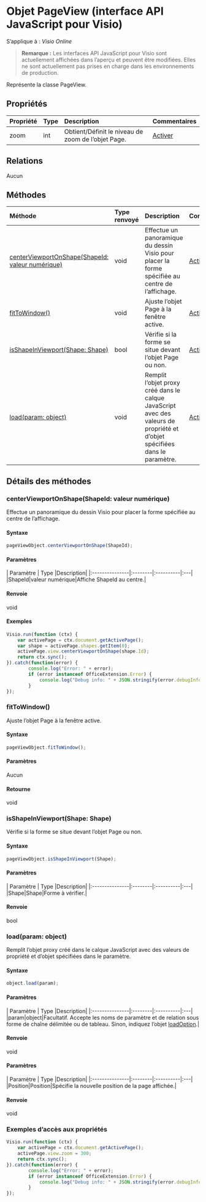 # <a name="pageview-object-javascript-api-for-visio"></a>Objet PageView (interface API JavaScript pour Visio)

S’applique à : _Visio Online_
>**Remarque :** Les interfaces API JavaScript pour Visio sont actuellement affichées dans l’aperçu et peuvent être modifiées. Elles ne sont actuellement pas prises en charge dans les environnements de production.

Représente la classe PageView.

## <a name="properties"></a>Propriétés

| Propriété | Type |Description| Commentaires|
|:---------------|:--------|:----------|:---|
|zoom|int|Obtient/Définit le niveau de zoom de l’objet Page.|[Activer](https://github.com/OfficeDev/office-js-docs/issues/new?title=Visio-pageView-zoom)|

## <a name="relationships"></a>Relations

Aucun

## <a name="methods"></a>Méthodes

| Méthode           | Type renvoyé    |Description| Commentaires|
|:---------------|:--------|:----------|:---|
|[centerViewportOnShape(ShapeId: valeur numérique)](#centerviewportonshapeshapeid-number)|void|Effectue un panoramique du dessin Visio pour placer la forme spécifiée au centre de l’affichage.|[Activer](https://github.com/OfficeDev/office-js-docs/issues/new?title=Visio-pageView-centerViewportOnShape)|
|[fitToWindow()](#fittowindow)|void|Ajuste l’objet Page à la fenêtre active.|[Activer](https://github.com/OfficeDev/office-js-docs/issues/new?title=Visio-pageView-fitToWindow)|
|[isShapeInViewport(Shape: Shape)](#isshapeinviewportshape-shape)|bool|Vérifie si la forme se situe devant l’objet Page ou non.|[Activer](https://github.com/OfficeDev/office-js-docs/issues/new?title=Visio-pageView-isShapeInViewport)|
|[load(param: object)](#loadparam-object)|void|Remplit l’objet proxy créé dans le calque JavaScript avec des valeurs de propriété et d’objet spécifiées dans le paramètre.|[Activer](https://github.com/OfficeDev/office-js-docs/issues/new?title=Visio-pageView-load)|

## <a name="method-details"></a>Détails des méthodes


### <a name="centerviewportonshapeshapeid-number"></a>centerViewportOnShape(ShapeId: valeur numérique)
Effectue un panoramique du dessin Visio pour placer la forme spécifiée au centre de l’affichage.

#### <a name="syntax"></a>Syntaxe
```js
pageViewObject.centerViewportOnShape(ShapeId);
```

#### <a name="parameters"></a>Paramètres
| Paramètre       | Type    |Description|
|:---------------|:--------|:----------|:---|
|ShapeId|valeur numérique|Affiche ShapeId au centre.|

#### <a name="returns"></a>Renvoie
void

#### <a name="examples"></a>Exemples
```js
Visio.run(function (ctx) { 
    var activePage = ctx.document.getActivePage();
    var shape = activePage.shapes.getItem(0);
    activePage.view.centerViewportOnShape(shape.Id);
    return ctx.sync();
}).catch(function(error) {
        console.log("Error: " + error);
        if (error instanceof OfficeExtension.Error) {
            console.log("Debug info: " + JSON.stringify(error.debugInfo));
        }
});
```


### <a name="fittowindow"></a>fitToWindow()
Ajuste l’objet Page à la fenêtre active.

#### <a name="syntax"></a>Syntaxe
```js
pageViewObject.fitToWindow();
```

#### <a name="parameters"></a>Paramètres
Aucun

#### <a name="returns"></a>Retourne
void

### <a name="isshapeinviewportshape-shape"></a>isShapeInViewport(Shape: Shape)
Vérifie si la forme se situe devant l’objet Page ou non.

#### <a name="syntax"></a>Syntaxe
```js
pageViewObject.isShapeInViewport(Shape);
```

#### <a name="parameters"></a>Paramètres
| Paramètre       | Type    |Description|
|:---------------|:--------|:----------|:---|
|Shape|Shape|Forme à vérifier.|

#### <a name="returns"></a>Renvoie
bool

### <a name="loadparam-object"></a>load(param: object)
Remplit l’objet proxy créé dans le calque JavaScript avec des valeurs de propriété et d’objet spécifiées dans le paramètre.

#### <a name="syntax"></a>Syntaxe
```js
object.load(param);
```

#### <a name="parameters"></a>Paramètres
| Paramètre       | Type    |Description|
|:---------------|:--------|:----------|:---|
|param|object|Facultatif. Accepte les noms de paramètre et de relation sous forme de chaîne délimitée ou de tableau. Sinon, indiquez l’objet [loadOption](loadoption.md).|

#### <a name="returns"></a>Renvoie
void

#### <a name="parameters"></a>Paramètres
| Paramètre       | Type    |Description|
|:---------------|:--------|:----------|:---|
|Position|Position|Spécifie la nouvelle position de la page affichée.|

#### <a name="returns"></a>Renvoie
void
### <a name="property-access-examples"></a>Exemples d’accès aux propriétés
```js
Visio.run(function (ctx) { 
    var activePage = ctx.document.getActivePage();
    activePage.view.zoom = 300;
    return ctx.sync();
}).catch(function(error) {
        console.log("Error: " + error);
        if (error instanceof OfficeExtension.Error) {
            console.log("Debug info: " + JSON.stringify(error.debugInfo));
        }
});
```


